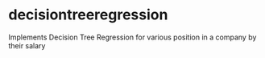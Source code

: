 # decisiontreeregression
Implements Decision Tree Regression for various position in a company by their salary
